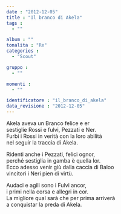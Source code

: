 ```yaml
---
date : "2012-12-05"
title : "Il branco di Akela"
tags : 
  - ""

album : ""
tonalita : "Re"
categories : 
  - "Scout"

gruppo : 
  - ""

momenti : 
  - ""

identificatore : "il_branco_di_akela"
data_revisione : "2012-12-05"
---
```

  
  
Akela aveva un Branco felice e er  
sestiglie Rossi e fulvi, Pezzati e Ner.  
Furbi i Rossi in verità  con la loro abilità  
nel seguir la traccia di Akela.  
  
  
  
Ridenti anche i Pezzati, felici ognor,   
perché sestiglia in gamba è quella lor.   
Ecco adesso venir giù dalla caccia di Baloo   
vincitori i Neri pien di virtù.  
  
  
Audaci e agili sono i Fulvi ancor,   
i primi nella corsa e allegri in cor.   
La migliore qual sarà che per prima arriverà   
a conquistar la preda di Akela.  
  
